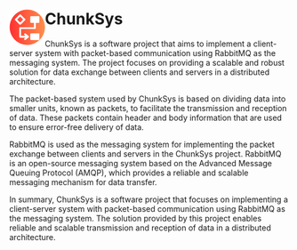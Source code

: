 <h1>ChunkSys
<img src="https://github.com/ChunkMind/ChunkSys/blob/master/.github/assets/logo.png" height="64" width="64" align="left" alt="">
</h1>

ChunkSys is a software project that aims to implement a client-server system with packet-based communication using RabbitMQ as the messaging system. The project focuses on providing a scalable and robust solution for data exchange between clients and servers in a distributed architecture.

The packet-based system used by ChunkSys is based on dividing data into smaller units, known as packets, to facilitate the transmission and reception of data. These packets contain header and body information that are used to ensure error-free delivery of data.

RabbitMQ is used as the messaging system for implementing the packet exchange between clients and servers in the ChunkSys project. RabbitMQ is an open-source messaging system based on the Advanced Message Queuing Protocol (AMQP), which provides a reliable and scalable messaging mechanism for data transfer.

In summary, ChunkSys is a software project that focuses on implementing a client-server system with packet-based communication using RabbitMQ as the messaging system. The solution provided by this project enables reliable and scalable transmission and reception of data in a distributed architecture. 